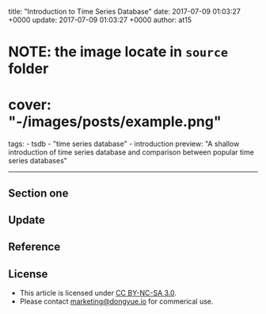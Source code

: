 title: "Introduction to Time Series Database"
date: 2017-07-09 01:03:27 +0000
update: 2017-07-09 01:03:27 +0000
author: at15
# NOTE: the image locate in `source` folder
# cover: "-/images/posts/example.png"
tags:
    - tsdb
    - "time series database"
    - introduction
preview: "A shallow introduction of time series database and comparison between popular time series databases"

---

## Section one

## Update

## Reference

## License

- This article is licensed under [CC BY-NC-SA 3.0](https://creativecommons.org/licenses/by-nc-sa/3.0/).
- Please contact <marketing@dongyue.io> for commerical use.
